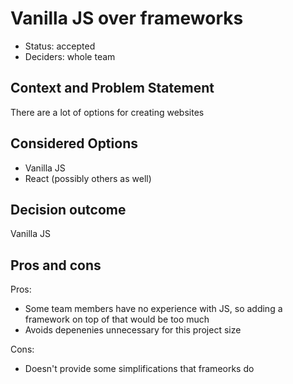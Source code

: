 # Vanilla JS over frameworks

 - Status: accepted
 - Deciders: whole team

## Context and Problem Statement

There are a lot of options for creating websites

## Considered Options

 - Vanilla JS
 - React (possibly others as well)

## Decision outcome

Vanilla JS

## Pros and cons
Pros:
 - Some team members have no experience with JS, so adding a framework on top of that would be too much
 - Avoids depenenies unnecessary for this project size

Cons:

 - Doesn't provide some simplifications that frameorks do
